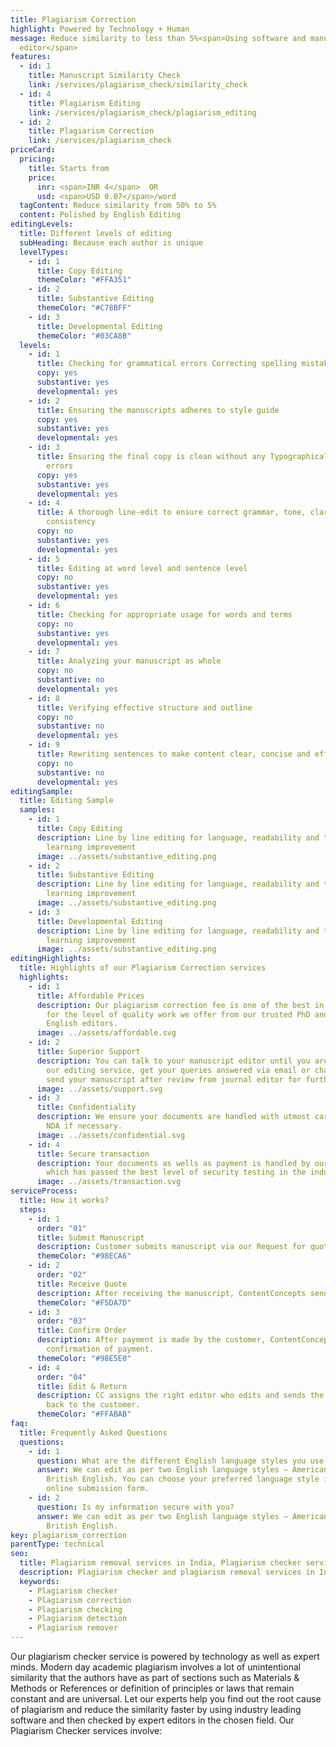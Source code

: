 ```yaml
---
title: Plagiarism Correction
highlight: Powered by Technology + Human
message: Reduce similarity to less than 5%<span>Using software and manuscript
  editor</span>
features:
  - id: 1
    title: Manuscript Similarity Check
    link: /services/plagiarism_check/similarity_check
  - id: 4
    title: Plagiarism Editing
    link: /services/plagiarism_check/plagiarism_editing
  - id: 2
    title: Plagiarism Correction
    link: /services/plagiarism_check
priceCard:
  pricing:
    title: Starts from
    price:
      inr: <span>INR 4</span>  OR
      usd: <span>USD 0.07</span>/word
  tagContent: Reduce similarity from 50% to 5%
  content: Polished by English Editing
editingLevels:
  title: Different levels of editing
  subHeading: Because each author is unique
  levelTypes:
    - id: 1
      title: Copy Editing
      themeColor: "#FFA351"
    - id: 2
      title: Substantive Editing
      themeColor: "#C78BFF"
    - id: 3
      title: Developmental Editing
      themeColor: "#03CA8B"
  levels:
    - id: 1
      title: Checking for grammatical errors Correcting spelling mistakes
      copy: yes
      substantive: yes
      developmental: yes
    - id: 2
      title: Ensuring the manuscripts adheres to style guide
      copy: yes
      substantive: yes
      developmental: yes
    - id: 3
      title: Ensuring the final copy is clean without any Typographical or other
        errors
      copy: yes
      substantive: yes
      developmental: yes
    - id: 4
      title: A thorough line-edit to ensure correct grammar, tone, clarity and
        consistency
      copy: no
      substantive: yes
      developmental: yes
    - id: 5
      title: Editing at word level and sentence level
      copy: no
      substantive: yes
      developmental: yes
    - id: 6
      title: Checking for appropriate usage for words and terms
      copy: no
      substantive: yes
      developmental: yes
    - id: 7
      title: Analyzing your manuscript as whole
      copy: no
      substantive: no
      developmental: yes
    - id: 8
      title: Verifying effective structure and outline
      copy: no
      substantive: no
      developmental: yes
    - id: 9
      title: Rewriting sentences to make content clear, concise and effective
      copy: no
      substantive: no
      developmental: yes
editingSample:
  title: Editing Sample
  samples:
    - id: 1
      title: Copy Editing
      description: Line by line editing for language, readability and technical
        learning improvement
      image: ../assets/substantive_editing.png
    - id: 2
      title: Substantive Editing
      description: Line by line editing for language, readability and technical
        learning improvement
      image: ../assets/substantive_editing.png
    - id: 3
      title: Developmental Editing
      description: Line by line editing for language, readability and technical
        learning improvement
      image: ../assets/substantive_editing.png
editingHighlights:
  title: Highlights of our Plagiarism Correction services
  highlights:
    - id: 1
      title: Affordable Prices
      description: Our plagiarism correction fee is one of the best in the industry
        for the level of quality work we offer from our trusted PhD and native
        English editors.
      image: ../assets/affordable.svg
    - id: 2
      title: Superior Support
      description: You can talk to your manuscript editor until you are satisfied with
        our editing service, get your queries answered via email or chat and
        send your manuscript after review from journal editor for further check.
      image: ../assets/support.svg
    - id: 3
      title: Confidentiality
      description: We ensure your documents are handled with utmost care. We can sign
        NDA if necessary.
      image: ../assets/confidential.svg
    - id: 4
      title: Secure transaction
      description: Your documents as wells as payment is handled by our secure website
        which has passed the best level of security testing in the industry.
      image: ../assets/transaction.svg
serviceProcess:
  title: How it works?
  steps:
    - id: 1
      order: "01"
      title: Submit Manuscript
      description: Customer submits manuscript via our Request for quote page.
      themeColor: "#98ECA6"
    - id: 2
      order: "02"
      title: Receive Quote
      description: After receiving the manuscript, ContentConcepts sends price quote.
      themeColor: "#F5DA7D"
    - id: 3
      order: "03"
      title: Confirm Order
      description: After payment is made by the customer, ContentConcepts sends
        confirmation of payment.
      themeColor: "#98E5E0"
    - id: 4
      order: "04"
      title: Edit & Return
      description: CC assigns the right editor who edits and sends the edited document
        back to the customer.
      themeColor: "#FFABAB"
faq:
  title: Frequently Asked Questions
  questions:
    - id: 1
      question: What are the different English language styles you use while editing?
      answer: We can edit as per two English language styles – American English and
        British English. You can choose your preferred language style in the
        online submission form.
    - id: 2
      question: Is my information secure with you?
      answer: We can edit as per two English language styles – American English and
        British English.
key: plagiarism_correction
parentType: technical
seo:
  title: Plagiarism removal services in India, Plagiarism checker services, Plagiarism detection
  description: Plagiarism checker and plagiarism removal services in India at truly affordable prices. We help reduce similarity in manuscript
  keywords:
    - Plagiarism checker
    - Plagiarism correction
    - Plagiarism checking
    - Plagiarism detection
    - Plagiarism remover
---
```


Our plagiarism checker service is powered by technology as well as expert minds. Modern day academic plagiarism involves a lot of unintentional similarity that the authors have as part of sections such as Materials & Methods or References or definition of principles or laws that remain constant and are universal. Let our experts help you find out the root cause of plagiarism and reduce the similarity faster by using industry leading software and then checked by expert editors in the chosen field. Our Plagiarism Checker services involve:
